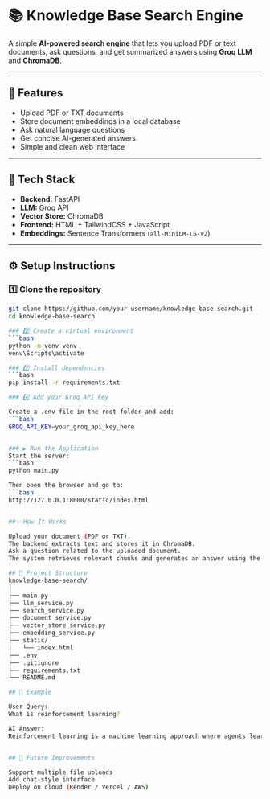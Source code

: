 # 📚 Knowledge Base Search Engine

A simple **AI-powered search engine** that lets you upload PDF or text documents, ask questions, and get summarized answers using **Groq LLM** and **ChromaDB**.

---

## 🚀 Features

- Upload PDF or TXT documents  
- Store document embeddings in a local database  
- Ask natural language questions  
- Get concise AI-generated answers  
- Simple and clean web interface  

---

## 🧰 Tech Stack

- **Backend:** FastAPI  
- **LLM:** Groq API  
- **Vector Store:** ChromaDB  
- **Frontend:** HTML + TailwindCSS + JavaScript  
- **Embeddings:** Sentence Transformers (`all-MiniLM-L6-v2`)

---

## ⚙️ Setup Instructions

### 1️⃣ Clone the repository
   ```bash
   git clone https://github.com/your-username/knowledge-base-search.git
   cd knowledge-base-search
   
### 2️⃣ Create a virtual environment
   ```bash
   python -m venv venv
   venv\Scripts\activate   

### 3️⃣ Install dependencies
   ```bash
   pip install -r requirements.txt

### 4️⃣ Add your Groq API key

Create a .env file in the root folder and add:
   ```bash
   GROQ_API_KEY=your_groq_api_key_here


### ▶️ Run the Application
Start the server:
   ```bash
   python main.py

Then open the browser and go to:
   ```bash
   http://127.0.0.1:8000/static/index.html


##💡 How It Works

Upload your document (PDF or TXT).
The backend extracts text and stores it in ChromaDB.
Ask a question related to the uploaded document.
The system retrieves relevant chunks and generates an answer using the Groq LLM.

## 📂 Project Structure
knowledge-base-search/
│
├── main.py
├── llm_service.py
├── search_service.py
├── document_service.py
├── vector_store_service.py
├── embedding_service.py
├── static/
│   └── index.html
├── .env
├── .gitignore
├── requirements.txt
└── README.md

## 🧠 Example

User Query:
What is reinforcement learning?

AI Answer:
Reinforcement learning is a machine learning approach where agents learn by interacting with their environment and receiving feedback in the form of rewards.


## 🏁 Future Improvements

Support multiple file uploads
Add chat-style interface
Deploy on cloud (Render / Vercel / AWS)